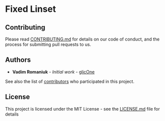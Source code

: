 # Fixed Linset

## Contributing

Please read [CONTRIBUTING.md](CONTRIBUTING.md) for details on our code of conduct, and the process for submitting pull requests to us.

## Authors

* **Vadim Romaniuk** - *Initial work* - [glicOne](https://github.com/RomaniukVadim)

See also the list of [contributors](https://github.com/RomaniukVadim/dlinsetfix/contributors) who participated in this project.

## License

This project is licensed under the MIT License - see the [LICENSE.md](LICENSE.md) file for details

